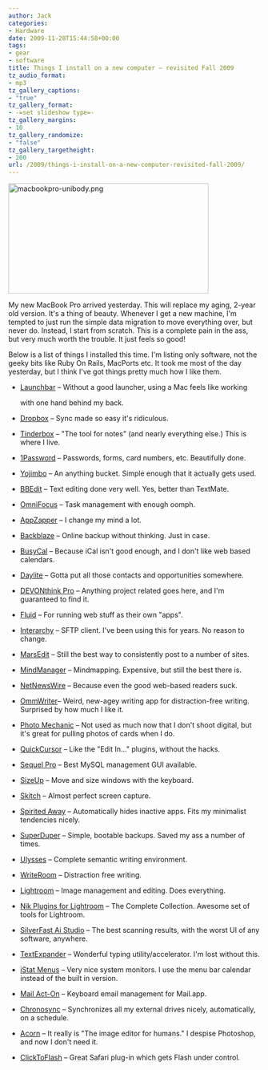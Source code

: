 ```yaml
---
author: Jack
categories:
- Hardware
date: 2009-11-28T15:44:58+00:00
tags:
- gear
- software
title: Things I install on a new computer – revisited Fall 2009
tz_audio_format:
- mp3
tz_gallery_captions:
- "true"
tz_gallery_format:
- -=set slideshow type=-
tz_gallery_margins:
- 10
tz_gallery_randomize:
- "false"
tz_gallery_targetheight:
- 200
url: /2009/things-i-install-on-a-new-computer-revisited-fall-2009/
---
```


<img src="https://www.baty.net/files/macbookpro-unibody.png" alt="macbookpro-unibody.png" width="400" height="220" border="0" />

My new MacBook Pro arrived yesterday. This will replace my aging, 2-year old version. It's a thing of beauty. Whenever I get a new machine, I'm tempted to just run the simple data migration to move everything over, but never do. Instead, I start from scratch. This is a complete pain in the ass, but very much worth the trouble. It just feels so good!

Below is a list of things I installed this time. I'm listing only software, not the geeky bits like Ruby On Rails, MacPorts etc. It took me most of the day yesterday, but I think I've got things pretty much how I like them.

  * [Launchbar][1] &#8211; Without a good launcher, using a Mac feels like working
  
    with one hand behind my back.
  * [Dropbox][2] &#8211; Sync made so easy it's ridiculous.
  * [Tinderbox][3] &#8211; "The tool for notes" (and nearly everything else.) This is where I live.
  * [1Password][4] &#8211; Passwords, forms, card numbers, etc. Beautifully done.
  * [Yojimbo][5] &#8211; An anything bucket. Simple enough that it actually gets used.
  * [BBEdit][6] &#8211; Text editing done very well. Yes, better than TextMate.
  * [OmniFocus][7] &#8211; Task management with enough oomph.
  * [AppZapper][8] &#8211; I change my mind a lot.
  * [Backblaze][9] &#8211; Online backup without thinking. Just in case.
  * [BusyCal][10] &#8211; Because iCal isn't good enough, and I don't like web based calendars.
  * [Daylite][11] &#8211; Gotta put all those contacts and opportunities somewhere.
  * [DEVONthink Pro][12] &#8211; Anything project related goes here, and I'm guaranteed to find it.
  * [Fluid][13] &#8211; For running web stuff as their own "apps".
  * [Interarchy][14] &#8211; SFTP client. I've been using this for years. No reason to change.
  * [MarsEdit][15] &#8211; Still the best way to consistently post to a number of sites.
  * [MindManager][16] &#8211; Mindmapping. Expensive, but still the best there is.
  * [NetNewsWire][17] &#8211; Because even the good web-based readers suck.
  * [OmmWriter][18]&#8211; Weird, new-agey writing app for distraction-free writing. Surprised by how much I like it.
  * [Photo Mechanic][19] &#8211; Not used as much now that I don't shoot digital, but it's great for pulling photos of cards when I do.
  * [QuickCursor][20] &#8211; Like the "Edit In&#8230;" plugins, without the hacks.
  * [Sequel Pro][21] &#8211; Best MySQL management GUI available.
  * [SizeUp][22] &#8211; Move and size windows with the keyboard.
  * [Skitch][23] &#8211; Almost perfect screen capture.
  * [Spirited Away][24] &#8211; Automatically hides inactive apps. Fits my minimalist tendencies nicely.
  * [SuperDuper][25] &#8211; Simple, bootable backups. Saved my ass a number of times.
  * [Ulysses][26] &#8211; Complete semantic writing environment.
  * [WriteRoom][27] &#8211; Distraction free writing.
  * [Lightroom][28] &#8211; Image management and editing. Does everything.
  * [Nik Plugins for Lightroom][29] &#8211; The Complete Collection. Awesome set of tools for Lightroom.
  * [SilverFast Ai Studio][30] &#8211; The best scanning results, with the worst UI of any software, anywhere.
  * [TextExpander][31] &#8211; Wonderful typing utility/accelerator. I'm lost without this.
  * [iStat Menus][32] &#8211; Very nice system monitors. I use the menu bar calendar instead of the built in version.
  * [Mail Act-On][33] &#8211; Keyboard email management for Mail.app.
  * [Chronosync][34] &#8211; Synchronizes all my external drives nicely, automatically, on a schedule.
  * [Acorn][35] &#8211; It really is "The image editor for humans." I despise Photoshop, and now I don't need it.
  * [ClickToFlash][36] &#8211; Great Safari plug-in which gets Flash under control.

 [1]: http://www.obdev.at/launchbar
 [2]: https://www.dropbox.com/
 [3]: http://www.eastgate.com/Tinderbox/
 [4]: http://agilewebsolutions.com/products/1Password
 [5]: http://www.barebones.com/products/Yojimbo/
 [6]: http://www.barebones.com/products/bbedit/
 [7]: http://www.omnigroup.com/applications/omnifocus/
 [8]: http://www.appzapper.com/
 [9]: http://www.backblaze.com/
 [10]: http://www.busymac.com/
 [11]: http://marketcircle.com/
 [12]: http://www.devon-technologies.com/products/devonthink/
 [13]: http://fluidapp.com/
 [14]: http://www.interarchy.com/
 [15]: http://www.red-sweater.com/marsedit/
 [16]: http://www.mindjet.com/
 [17]: http://www.newsgator.com/INDIVIDUALS/NETNEWSWIRE/
 [18]: http://www.ommwriter.com/
 [19]: http://www.camerabits.com/
 [20]: http://www.hogbaysoftware.com/products/quickcursor/
 [21]: http://www.sequelpro.com/
 [22]: http://www.irradiatedsoftware.com/sizeup/
 [23]: http://skitch.com/
 [24]: http://drikin.com/spiritedaway/
 [25]: http://www.shirt-pocket.com/SuperDuper/SuperDuperDescription.html
 [26]: http://www.the-soulmen.com/ulysses/
 [27]: http://www.hogbaysoftware.com/products/writeroom
 [28]: http://www.adobe.com/products/photoshoplightroom/
 [29]: http://www.niksoftware.com/completecollection/es/entry.php?
 [30]: http://www.silverfast.com/
 [31]: http://www.smileonmymac.com/TextExpander/
 [32]: http://www.islayer.com/apps/istatmenus/
 [33]: http://www.indev.ca/MailActOn.html
 [34]: http://www.econtechnologies.com/pages/cs/chrono_overview.html
 [35]: http://flyingmeat.com/acorn/
 [36]: http://rentzsch.github.com/clicktoflash/